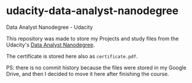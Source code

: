 # udacity-data-analyst-nanodegree
Data Analyst Nanodegree - Udacity

This repository was made to store my Projects and study files from the Udacity's [Data Analyst Nanodegree](https://www.udacity.com/course/data-analyst-nanodegree--nd002).

The certificate is stored here also as `certificate.pdf`.

PS: there is no commit history because the files were stored in my Google Drive, and then I decided to move it here after finishing the course.
